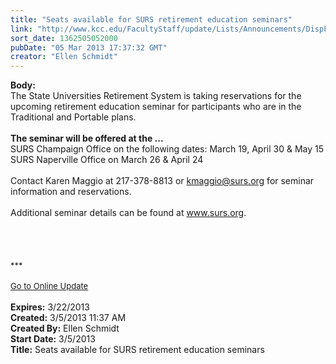 ```yaml
---
title: "Seats available for SURS retirement education seminars"
link: "http://www.kcc.edu/FacultyStaff/update/Lists/Announcements/DispForm.aspx?ID=1016"
sort_date: 1362505052000
pubDate: "05 Mar 2013 17:37:32 GMT"
creator: "Ellen Schmidt"
---
```


<div><b>Body:</b> <div class="ExternalClass9E4066729F3B4F30A3076036E746A8FF"><div>The State Universities Retirement System is taking reservations for the upcoming retirement education seminar for participants who are in the Traditional and Portable plans.</div>
<div> </div>
<div><strong>The seminar will be offered at the ...</strong></div>
<div>SURS Champaign Office on the following dates: March 19, April 30 &amp; May 15</div>
<div>SURS Naperville Office on March 26 &amp; April 24</div>
<div> </div>
<div>Contact Karen Maggio at 217-378-8813 or <a href="mailto:kmaggio@surs.org">kmaggio@surs.org</a> for seminar information and reservations.  </div>
<div> </div>
<div>Additional seminar details can be found at <a href="http://www.surs.org">www.surs.org</a>.</div>
<div> </div>
<div> </div>
<div> </div>
<div> </div>
<div>
<div><font size="2">***</font></div>
<div><font size="2"></font> </div>
<div><a href="/FacultyStaff/update/Pages/dailyupdate.aspx"><font size="2">Go to Online Update</font></a></div>
<div> </div></div></div></div>
<div><b>Expires:</b> 3/22/2013</div>
<div><b>Created:</b> 3/5/2013 11:37 AM</div>
<div><b>Created By:</b> Ellen Schmidt</div>
<div><b>Start Date:</b> 3/5/2013</div>
<div><b>Title:</b> Seats available for SURS retirement education seminars</div>
